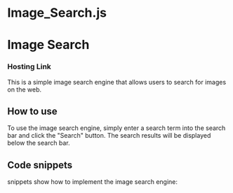 # Image_Search.js
 
# Image Search
### Hosting Link


This is a simple image search engine that allows users to search for images on the web.

## How to use

To use the image search engine, simply enter a search term into the search bar and click the "Search" button. The search results will be displayed below the search bar.

## Code snippets

snippets show how to implement the image search engine:

